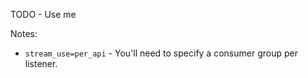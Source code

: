 TODO - Use me

Notes:

* `stream_use=per_api` - You'll need to specify a consumer group per listener.
